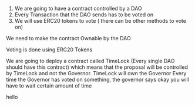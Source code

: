 1. We are going to have a contract controlled by a DAO
2. Every Transaction that the DAO sends has to be voted on
3. We will use ERC20 tokens to vote ( there can be other methods to vote on)

We need to make the contract Ownable by the DAO

Voting is done using ERC20 Tokens

We are going to deploy a contract called TimeLock (Every single DAO should have this contract) which means that the proposal will be controlled by TimeLock and not the Governor. TimeLock will own the Governor
Every time the Governor has voted on something, the governor says okay you will have to wait certain amount of time

hello